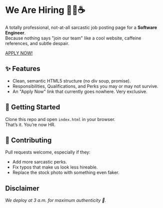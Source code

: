 # We Are Hiring 👩‍💻☕

A totally professional, not-at-all sarcastic job posting page for a **Software Engineer**.  
Because nothing says "join our team" like a cool website, caffeine references, and subtle despair.

[APPLY NOW!](https://sudosf.github.io/we-are-hiring/)

## ✨ Features

- Clean, semantic HTML5 structure (no div soup, promise).
- Responsibilities, Qualifications, and Perks you may or may not survive.
- An "Apply Now" link that currently goes nowhere. Very exclusive.

## 🚀 Getting Started

Clone this repo and open `index.html` in your browser.  
That’s it. You’re now HR.

## 🤝 Contributing

Pull requests welcome, especially if they:

- Add more sarcastic perks.
- Fix typos that make us look less hireable.
- Replace the stock photo with something even faker.

## Disclaimer

 _We deploy at 3 a.m. for maximum authenticity 🌙._
